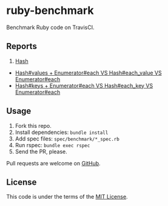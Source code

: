# ruby-benchmark

Benchmark Ruby code on TravisCI.

## Reports

01. [Hash](https://github.com/yhirano55/ruby-benchmark/blob/master/reports/01_hash.md)

- [Hash#values + Enumerator#each VS Hash#each_value VS Enumerator#each](https://github.com/yhirano55/ruby-benchmark/blob/master/reports/01_hash.md#hashvalues--enumeratoreach-vs-hasheach_value-vs-enumeratoreach)
- [Hash#keys + Enumerator#each VS Hash#each_key VS Enumerator#each](https://github.com/yhirano55/ruby-benchmark/blob/master/reports/01_hash.md#hashkeys--enumeratoreach-vs-hasheach_key-vs-enumeratoreach)

## Usage

1. Fork this repo.
2. Install dependencies: `bundle install`
3. Add spec files: `spec/benchmark/*_spec.rb`
4. Run rspec: `bundle exec rspec`
5. Send the PR, please.

Pull requests are welcome on [GitHub](https://github.com/yhirano55/ruby-benchmark).

## License

This code is under the terms of the [MIT License](http://opensource.org/licenses/MIT).
